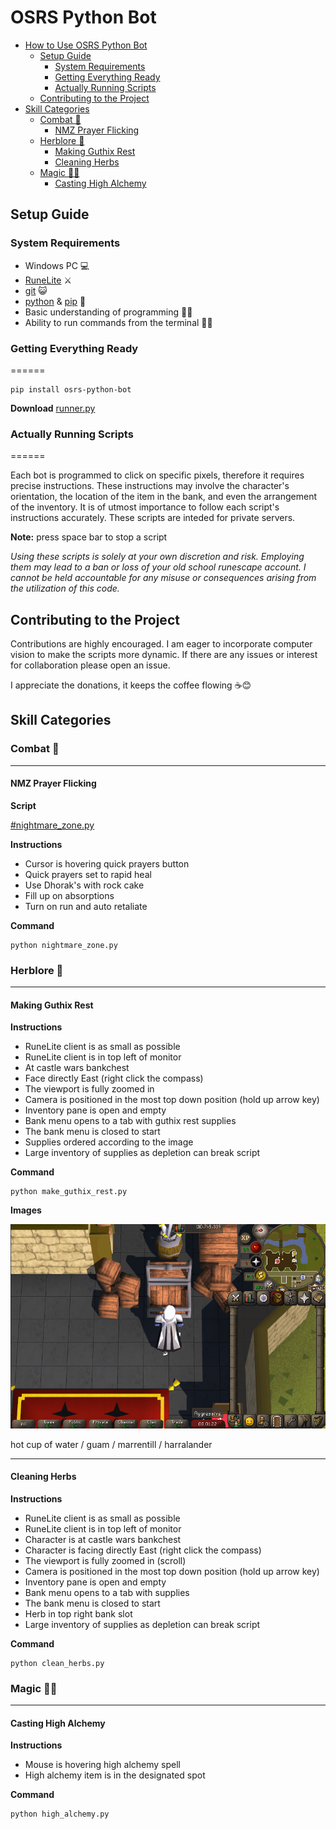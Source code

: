 # OSRS Python Bot

- [How to Use OSRS Python Bot](#how-to-use-osrs-python-bot)
  - [Setup Guide](#setup-guide)
    - [System Requirements](#system-requirements)
    - [Getting Everything Ready](#getting-everything-ready)
    - [Actually Running Scripts](#actually-running-scripts)
  - [Contributing to the Project](#contributing-to-the-project)
- [Skill Categories](#skill-categories)
  - [Combat 🤺](#combat-)
    - [NMZ Prayer Flicking](#nmz-prayer-flicking)
  - [Herblore 🌿](#herblore-)
    - [Making Guthix Rest](#making-guthix-rest)
    - [Cleaning Herbs](#cleaning-herbs)
  - [Magic 🧙‍♂️](#magic-️)
    - [Casting High Alchemy](#casting-high-alchemy)

## Setup Guide

### System Requirements
- Windows PC 💻
- [RuneLite](https://runelite.net/) ⚔️
- [git](https://git-scm.com/download/win) 😺
- [python](https://www.python.org/downloads/) & [pip](https://pip.pypa.io/en/stable/installation/) 🐍
- Basic understanding of programming 🧑‍💻
- Ability to run commands from the terminal 👩‍💻

### Getting Everything Ready
======

```
pip install osrs-python-bot
```

**Download**
<a href='' download>runner.py</a>


### Actually Running Scripts
======

Each bot is programmed to click on specific pixels, therefore it requires precise instructions. These instructions may involve the character's orientation, the location of the item in the bank, and even the arrangement of the inventory. It is of utmost importance to follow each script's instructions accurately. These scripts are inteded for private servers. 

**Note:** press space bar to stop a script

*Using these scripts is solely at your own discretion and risk. Employing them may lead to a ban or loss of your old school runescape account. I cannot be held accountable for any misuse or consequences arising from the utilization of this code.*

## Contributing to the Project

Contributions are highly encouraged. I am eager to incorporate computer vision to make the scripts more dynamic. If there are any issues or interest for collaboration please open an issue.

I appreciate the donations, it keeps the coffee flowing ☕😊

## Skill Categories

<!---------------------------------------- COMBAT ----------------------------------------->
### Combat 🤺
---

#### NMZ Prayer Flicking

**Script**

[#nightmare_zone.py](https://github.com/osrs-bots/simple-python-bot/blob/main/scripts/nightmare_zone.py)

**Instructions**

- Cursor is hovering quick prayers button
- Quick prayers set to rapid heal
- Use Dhorak's with rock cake
- Fill up on absorptions
- Turn on run and auto retaliate

**Command**

```
python nightmare_zone.py
```


<!---------------------------------------- HERBLORE ----------------------------------------->
### Herblore 🌿

---
<!---------------------------------------- MAKING GUTHIX REST ----------------------------------------->
#### Making Guthix Rest

**Instructions**

- RuneLite client is as small as possible
- RuneLite client is in top left of monitor
- At castle wars bankchest
- Face directly East (right click the compass)
- The viewport is fully zoomed in
- Camera is positioned in the most top down position (hold up arrow key)
- Inventory pane is open and empty
- Bank menu opens to a tab with guthix rest supplies
- The bank menu is closed to start
- Supplies ordered according to the image
- Large inventory of supplies as depletion can break script

**Command**
```
python make_guthix_rest.py
```

**Images**

![guthix rest bank setup](https://github.com/osrs-bots/docs/blob/main/website/static/img/guthix_rest_maker_bank_setup.gif?raw=true?raw=true)

hot cup of water / guam / marrentill / harralander

---
<!---------------------------------------- CLEANING HERBS ----------------------------------------->
#### Cleaning Herbs

**Instructions**

- RuneLite client is as small as possible
- RuneLite client is in top left of monitor
- Character is at castle wars bankchest
- Character is facing directly East (right click the compass)
- The viewport is fully zoomed in (scroll)
- Camera is positioned in the most top down position (hold up arrow key)
- Inventory pane is open and empty
- Bank menu opens to a tab with supplies
- The bank menu is closed to start
- Herb in top right bank slot
- Large inventory of supplies as depletion can break script

**Command**
```
python clean_herbs.py
```
  
<!---------------------------------------- MAGIC ----------------------------------------->
### Magic 🧙‍♂️
---

#### Casting High Alchemy

**Instructions**

- Mouse is hovering high alchemy spell
- High alchemy item is in the designated spot

**Command**

```
python high_alchemy.py
```
